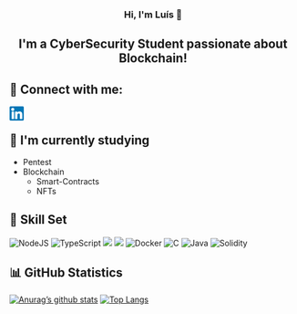 <h3 align="center">
Hi, I'm <!--<a href="" target="_blank" rel="noreferrer">-->Luís<!--</a>--> 👋
</h3>

<h2 align="center">
I'm a CyberSecurity Student passionate about Blockchain!
</h2> 

## 🤝 Connect with me:
<a href="https://pt.linkedin.com/in/luiscosta0?trk=profile-badge"><img src="./images/linkedin.svg" alt="Luís Costa | LinkedIn" width="25px" align="left"></a> 
<br/>

## 🌱 I'm currently studying 
* Pentest
* Blockchain
  - Smart-Contracts
  - NFTs

## 💼 Skill Set
![NodeJS](https://img.shields.io/badge/node.js-6DA55F?style=for-the-badge&logo=node.js&logoColor=white)
![TypeScript](https://img.shields.io/badge/typescript-%23007ACC.svg?style=for-the-badge&logo=typescript&logoColor=white)
![](https://img.shields.io/badge/react-%2320232a.svg?style=for-the-badge&logo=react&logoColor=%2361DAFB)
![](https://img.shields.io/badge/react_native-%2320232a.svg?style=for-the-badge&logo=react&logoColor=%2361DAFB)
![Docker](https://img.shields.io/badge/docker-%230db7ed.svg?style=for-the-badge&logo=docker&logoColor=white)
![C](https://img.shields.io/badge/c-%2300599C.svg?style=for-the-badge&logo=c&logoColor=white)
![Java](https://img.shields.io/badge/java-%23ED8B00.svg?style=for-the-badge&logo=java&logoColor=white)
![Solidity](https://img.shields.io/badge/Solidity-%23363636.svg?style=for-the-badge&logo=solidity&logoColor=white)

## 📊 GitHub Statistics

[![Anurag’s github stats](https://github-readme-stats.vercel.app/api?username=lmpc2001&theme=react&show_icons=true&hide_border=true&count_private=true)](https://github.com/lmpc2001) [![Top Langs](https://github-readme-stats.vercel.app/api/top-langs/?username=lmpc2001&layout=compact&theme=react&hide_border=true&count_private=true)](https://github.com/lmpc2001)
